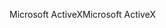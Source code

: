 <span data-ttu-id="bc8c8-101">Microsoft ActiveX</span><span class="sxs-lookup"><span data-stu-id="bc8c8-101">Microsoft ActiveX</span></span>